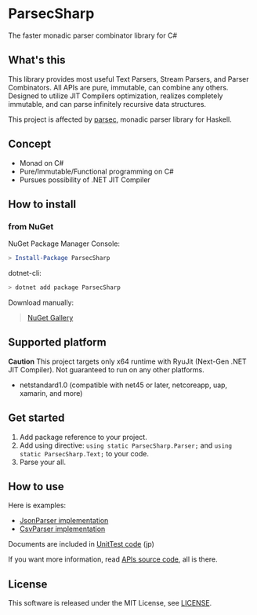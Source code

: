 # ParsecSharp
The faster monadic parser combinator library for C#


## What's this
This library provides most useful Text Parsers, Stream Parsers, and Parser Combinators.
All APIs are pure, immutable, can combine any others.
Designed to utilize JIT Compilers optimization, realizes completely immutable, and can parse infinitely recursive data structures.

This project is affected by [parsec](https://hackage.haskell.org/package/parsec), monadic parser library for Haskell.


## Concept
* Monad on C#
* Pure/Immutable/Functional programming on C#
* Pursues possibility of .NET JIT Compiler


## How to install


### from NuGet
NuGet Package Manager Console:

```powershell
> Install-Package ParsecSharp
```

dotnet-cli:

```sh
> dotnet add package ParsecSharp
```

Download manually:

> [NuGet Gallery](https://www.nuget.org/packages/ParsecSharp/)


## Supported platform
**Caution** This project targets only x64 runtime with RyuJit (Next-Gen .NET JIT Compiler). Not guaranteed to run on any other platforms.

* netstandard1.0 (compatible with net45 or later, netcoreapp, uap, xamarin, and more)


## Get started
1. Add package reference to your project.
2. Add using directive: `using static ParsecSharp.Parser;` and `using static ParsecSharp.Text;` to your code.
3. Parse your all.


## How to use
Here is examples:

* [JsonParser implementation](ParsecSharp.Examples/JsonParser.cs)
* [CsvParser implementation](ParsecSharp.Examples/CsvParser.cs)

Documents are included in [UnitTest code](UnitTest.ParsecSharp/ParserTest.cs) (jp)

If you want more information, read [APIs source code](ParsecSharp/Parser), all is there.


## License
This software is released under the MIT License, see [LICENSE](LICENSE).
